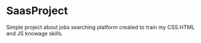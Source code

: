 # SaasProject
Simple project about jobs searching platform created
to train my CSS.HTML and JS knowage skills.
